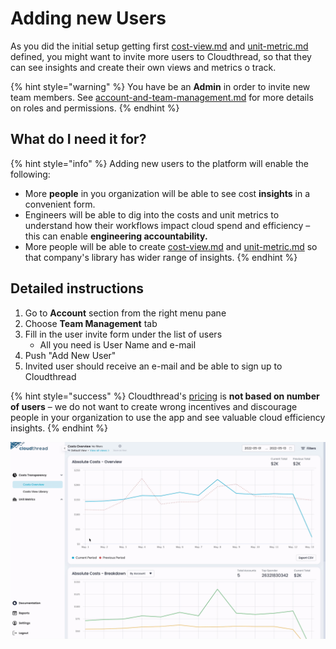# Adding new Users

As you did the initial setup getting first [cost-view.md](../fundamentals/cost-transparency/cost-view.md "mention") and [unit-metric.md](../fundamentals/unit-metrics/unit-metric.md "mention") defined, you might want to invite more users to Cloudthread, so that they can see insights and create their own views and metrics o track.

{% hint style="warning" %}
You have be an **Admin** in order to invite new team members. See [account-and-team-management.md](../fundamentals/account-and-team-management.md "mention") for more details on roles and permissions.
{% endhint %}

## What do I need it for? <a href="#what-do-i-need-it-for" id="what-do-i-need-it-for"></a>

{% hint style="info" %}
Adding new users to the platform will enable the following:

* More **people** in you organization will be able to see cost **insights** in a convenient form.
* Engineers will be able to dig into the costs and unit metrics to understand how their workflows impact cloud spend and efficiency – this can enable **engineering accountability.**
* More people will be able to create [cost-view.md](../fundamentals/cost-transparency/cost-view.md "mention") and [unit-metric.md](../fundamentals/unit-metrics/unit-metric.md "mention") so that company's library has wider range of insights.
{% endhint %}

## Detailed instructions <a href="#detailed-instructions" id="detailed-instructions"></a>

1. Go to **Account** section from the right menu pane
2. Choose **Team Management** tab
3. Fill in the user invite form under the list of users
   * All you need is User Name and e-mail
4. Push "Add New User"
5. Invited user should receive an e-mail and be able to sign up to Cloudthread

{% hint style="success" %}
Cloudthread's [pricing](https://www.cloudthread.io/pricing) is **not based on number of users** – we do not want to create wrong incentives and discourage people in your organization to use the app and see valuable cloud efficiency insights.
{% endhint %}

![Adding a new User](<../.gitbook/assets/managing-account-and-team__demo.gif>)
